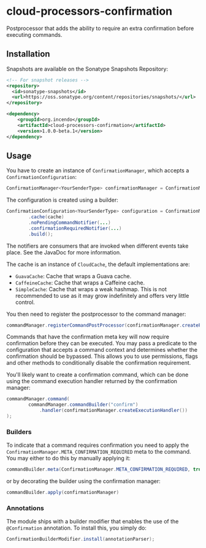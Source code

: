 # cloud-processors-confirmation

Postprocessor that adds the ability to require an extra confirmation before executing commands.

## Installation

Snapshots are available on the Sonatype Snapshots Repository:

```xml
<!-- For snapshot releases -->
<repository>
  <id>sonatype-snapshots</id>
  <url>https://oss.sonatype.org/content/repositories/snapshots/</url>
</repository>

<dependency>
    <groupId>org.incendo</groupId>
    <artifactId>cloud-processors-confirmation</artifactId>
    <version>1.0.0-beta.1</version>
</dependency>
```

## Usage

You have to create an instance of `ConfirmationManager`, which accepts a `ConfirmationConfiguration`:
```java
ConfirmationManager<YourSenderType> confirmationManager = ConfirmationManager.of(configuration);
```
The configuration is created using a builder:
```java
ConfirmationConfiguration<YourSenderType> configuration = ConfirmationManager.<YourSenderType>builder()
        .cache(cache)
        .noPendingCommandNotifier(...)
        .confirmationRequiredNotifier(...)
        .build();
```
The notifiers are consumers that are invoked when different events take place. See the JavaDoc for more information.

The cache is an instance of `CloudCache`, the default implementations are:
- `GuavaCache`: Cache that wraps a Guava cache.
- `CaffeineCache`: Cache that wraps a Caffeine cache.
- `SimpleCache`: Cache that wraps a weak hashmap. This is not recommended to use as it may grow indefinitely and offers very 
  little control.

You then need to register the postprocessor to the command manager:
```java
commandManager.registerCommandPostProcessor(confirmationManager.createPostProcessor());
```

Commands that have the confirmation meta key will now require confirmation before they can be executed.
You may pass a predicate to the configuration that accepts a command context and determines whether the confirmation
should be bypassed. This allows you to use permissions, flags and other methods to conditionally disable the confirmation 
requirement.

You'll likely want to create a confirmation command, which can be done using the command execution handler returned by
the confirmation manager:
```java
commandManager.command(
        commandManager.commandBuilder("confirm")
            .handler(confirmationManager.createExecutionHandler())
);
```

### Builders

To indicate that a command requires confirmation you need to apply the `ConfirmationManager.META_CONFIRMATION_REQUIRED`
meta to the command. You may either to do this by manually applying it:
```java
commandBuilder.meta(ConfirmationManager.META_CONFIRMATION_REQUIRED, true)
```
or by decorating the builder using the confirmation manager:
```java
commandBuilder.apply(confirmationManager)
```

### Annotations

The module ships with a builder modifier that enables the use of the `@Confirmation` annotation. To install this, you
simply do:
```java
ConfirmationBuilderModifier.install(annotationParser);
```
